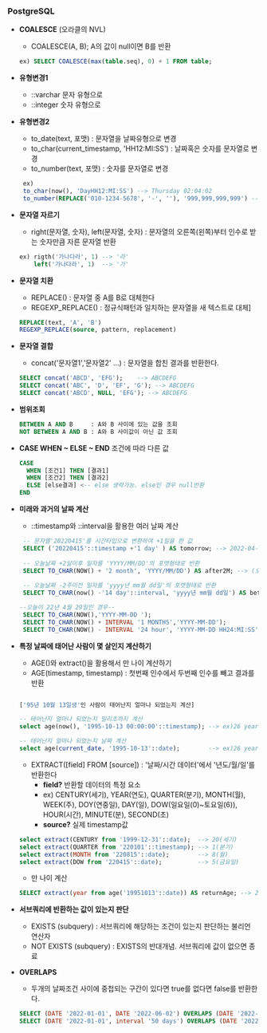 ###  PostgreSQL
 - **COALESCE** (오라클의 NVL)
    - COALESCE(A, B); A의 값이 null이면 B를 반환
    ```sql
    ex) SELECT COALESCE(max(table.seq), 0) + 1 FROM table;
    ```
 - **유형변경1** 
    - ::varchar 문자 유형으로
    - ::integer 숫자 유형으로

 - **유형변경2**
   - to_date(text, 포맷) : 문자열을 날짜유형으로 변경
   - to_char(current_timestamp, 'HH12:MI:SS') : 날짜혹은 숫자를 문자열로 변경
   - to_number(text, 포맷) : 숫자를 문자열로 변경
   ```sql
    ex) 
    to_char(now(), 'DayHH12:MI:SS') --> Thursday 02:04:02
    to_number(REPLACE('010-1234-5678', '-', ''), '999,999,999,999') ---> 1,012,345,678
   ```
 - **문자열 자르기**
   - right(문자열, 숫자), left(문자열, 숫자) : 문자열의 오른쪽(왼쪽)부터 인수로 받는 숫자만큼 자른 문자열 반환
   ```sql
   ex) rigth('가나다라', 1) --> '라'
       left('가나다라', 1)  --> '가'
   ```
 - **문자열 치환**
   - REPLACE() : 문자열 중 A를 B로 대체한다
   - REGEXP_REPLACE() : 정규식패턴과 일치하는 문자열을 새 텍스트로 대체]
   ```sql
   REPLACE(text, 'A', 'B')
   REGEXP_REPLACE(source, pattern, replacement)
   ```
 - **문자열 결합**
   - concat('문자열1','문자열2' ...) : 문자열을 합친 결과를 반환한다.
   ```sql
   SELECT concat('ABCD', 'EFG'); 	--> ABCDEFG
   SELECT concat('ABC', 'D', 'EF', 'G'); --> ABCDEFG
   SELECT concat('ABCD', NULL, 'EFG'); --> ABCDEFG
   ```
   
 - **범위조회**
    ```sql
    BETWEEN A AND B     : A와 B 사이에 있는 값을 조회
    NOT BETWEEN A AND B : A와 B 사이값이 아닌 값 조회
    ```
 - **CASE WHEN ~ ELSE ~ END** 조건에 따라 다른 값
    ```sql
    CASE 
      WHEN [조건1] THEN [결과1]
      WHEN [조건2] THEN [결과2]
      ELSE [else결과] <-- else 생략가능. else인 경우 null반환	
    END
    ```
 - **미래와 과거의 날짜 계산**
   - ::timestamp와 ::interval을 활용한 여러 날짜 계산
    ```sql
     -- 문자열'20220415'를 시간타입으로 변환하여 +1일을 한 값
     SELECT ('20220415'::timestamp +'1 day' ) AS tomorrow; --> 2022-04-16 00:00:00.000 
     
     -- 오늘날짜 +2달이후 일자를 'YYYY/MM/DD'의 포맷형태로 반환
     SELECT TO_CHAR(NOW() + '2 month', 'YYYY/MM/DD') AS after2M; --> (오늘이 22년 4월 15일이라면) 2022/06/15
     
     -- 오늘날짜 -2주이전 일자를 'yyyy년 mm월 dd일'의 포맷형태로 반환
     SELECT TO_CHAR(now() -'14 day'::interval, 'yyyy년 mm월 dd일') AS before2W; --> (오늘이 22년 4월 15일이라면) 2022년 04월 01일
    ```
    ```sql
    --오늘이 22년 4월 29일인 경우--
     SELECT TO_CHAR(NOW(),'YYYY-MM-DD ');                                 -- ex)2022-04-29 
     SELECT TO_CHAR(NOW() + INTERVAL '1 MONTHS','YYYY-MM-DD');            -- ex)2022-05-29
     SELECT TO_CHAR(NOW() - INTERVAL '24 hour', 'YYYY-MM-DD HH24:MI:SS'); -- ex)2022-04-28 10:37:51
    ```

 - **특정 날짜에 태어난 사람이 몇 살인지 계산하기**
   - AGE()와 extract()을 활용해서 만 나이 계산하기
   - AGE(timestamp, timestamp) : 첫번째 인수에서 두번째 인수를 빼고 결과를 반환
   ```sql
   
   ['95년 10월 13일생'인 사람이 태어난지 얼마나 되었는지 계산]
   
   -- 태어난지 얼마나 되었는지 밀리초까지 계산
   select age(now(), '1995-10-13 00:00:00'::timestamp); --> ex)26 years 6 mons 2 days 17:11:18.819161
   
   -- 태어난지 얼마나 되었는지 날짜 계산
   select age(current_date, '1995-10-13'::date);        --> ex)26 years 6 mons 2 days
   ```
   - EXTRACT([field] FROM [source]) : '날짜/시간 데이터'에서 '년도/월/일'를 반환한다
     - **field?** 반환할 데이터의 특정 요소
     - ex) CENTURY(세기), YEAR(연도), QUARTER(분기), MONTH(월), WEEK(주), DOY(연중일), DAY(일), DOW(일요일(0)~토요일(6)), HOUR(시간), MINUTE(분), SECOND(초)
     - **source?** 실제 timestamp값
   ```sql
   select extract(CENTURY from '1999-12-31'::date);  --> 20(세기)
   select extract(QUARTER from '220101'::timestamp); --> 1(분기)
   select extract(MONTH from '220815'::date);        --> 8(월)
   select extract(DOW from '220415'::date);          --> 5(금요일)
   ```
   - 만 나이 계산
   ```sql
   SELECT extract(year from age('19951013'::date)) AS returnAge; --> 26(만 26세)
   ```

 - **서브쿼리에 반환하는 값이 있는지 판단**
   - EXISTS (subquery) : 서브쿼리에 해당하는 조건이 있는지 판단하는 불리언 연산자  
   - NOT EXISTS (subquery) : EXISTS의 반대개념. 서브쿼리에 값이 없으면 종료

 - **OVERLAPS**
   - 두개의 날짜조건 사이에 중첩되는 구간이 있다면 true를 없다면 false를 반환한다.
   ```sql
   SELECT (DATE '2022-01-01', DATE '2022-06-02') OVERLAPS (DATE '2022-06-01', DATE '2022-12-31');    -- true
   SELECT (DATE '2022-01-01', interval '50 days') OVERLAPS (DATE '2022-06-01', interval '-50 days'); -- false
   ```
   

